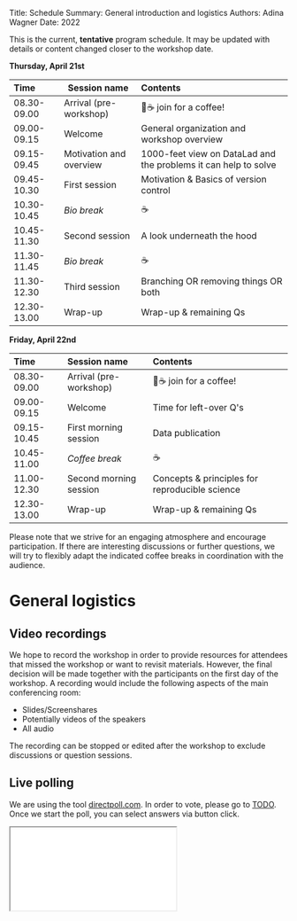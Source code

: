Title:   Schedule
Summary: General introduction and logistics
Authors: Adina Wagner
Date:    2022

This is the current, **tentative** program schedule. It may be updated with details or content changed closer to the workshop date.

**Thursday, April 21st**

Time         | Session name               | Contents
:----------- | ---------------------------| :-----------
08.30-09.00  | Arrival (pre-workshop)     | :wave::coffee: join for a coffee!
09.00-09.15  | Welcome                    | General organization and workshop overview
09.15-09.45  | Motivation and overview    | 1000-feet view on DataLad and the problems it can help to solve
09.45-10.30  | First session              | Motivation & Basics of version control
10.30-10.45  | *Bio break*                | :coffee:
10.45-11.30  | Second session             | A look underneath the hood
11.30-11.45  | *Bio break*                | :coffee:
11.30-12.30  | Third session              | Branching OR removing things OR both
12.30-13.00  | Wrap-up                    | Wrap-up & remaining Qs

**Friday, April 22nd**

Time         | Session name               | Contents
:----------- | :------------------------- | :-----------
08.30-09.00  | Arrival (pre-workshop)     | :wave::coffee: join for a coffee!
09.00-09.15  | Welcome                    | Time for left-over Q's
09.15-10.45  | First morning session      | Data publication
10.45-11.00  | *Coffee break*             | :coffee:
11.00-12.30  | Second morning session     | Concepts & principles for reproducible science
12.30-13.00  | Wrap-up                    | Wrap-up & remaining Qs


Please note that we strive for an engaging atmosphere and encourage participation.
If there are interesting discussions or further questions, we will try to flexibly adapt the indicated coffee breaks in coordination with the audience.

# General logistics

## Video recordings

We hope to record the workshop in order to provide resources for attendees that missed the workshop or want to revisit materials.
However, the final decision will be made together with the participants on the first day of the workshop.
A recording would include the following aspects of the main conferencing room:

- Slides/Screenshares
- Potentially videos of the speakers
- All audio

The recording can be stopped or edited after the workshop to exclude discussions or question sessions.

## Live polling

We are using the tool [directpoll.com](https://directpoll.com/).
In order to vote, please go to [TODO](https://directpoll.com/).
Once we start the poll, you can select answers via button click.

<iframe src="TODO">


